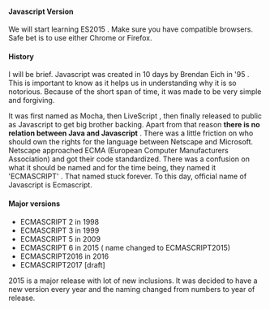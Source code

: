 #### Javascript Version
We will start learning ES2015 . Make sure you have compatible browsers. Safe bet is to use either Chrome or Firefox. 

#### History 
I will be brief. Javascript was created in 10 days by Brendan Eich in '95 . This is important to know as it helps us in understanding why it is so notorious. Because of the short span of time, it was made to be very simple and forgiving. 

It was first named as Mocha, then LiveScript , then finally released to public as Javascript to get big brother backing. Apart from that reason **there is no relation between Java and Javascript** . There was a little friction on who should own the rights for the language between Netscape and Microsoft. Netscape approached ECMA (European Computer Manufacturers Association) and got their code standardized. There was a confusion on what it should be named and for the time being, they named it 'ECMASCRIPT' . That named stuck forever. To this day, official name of Javascript is Ecmascript. 

#### Major versions
- ECMASCRIPT 2 in 1998 
- ECMASCRIPT 3 in 1999 
- ECMASCRIPT 5 in 2009 
- ECMASCRIPT 6 in 2015 ( name changed to ECMASCRIPT2015)
- ECMASCRIPT2016 in 2016
- ECMASCRIPT2017 [draft] 

2015 is a major release with lot of new inclusions. It was decided to have a new version every year and the naming changed from numbers to year of release.

